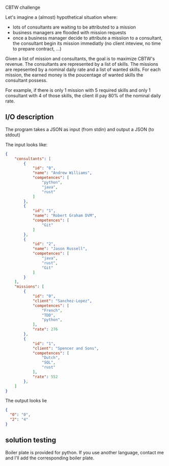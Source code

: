 CBTW challenge


Let's imagine a (almost) hypothetical situation where:

 * lots of consultants are waiting to be attributed to a mission
 * business managers are flooded with mission requests
 * once a business manager decide to attribute a missiion to a consultant, the
   consultant begin its mission immediatly (no client inteview, no time to
   prepare contract, ...)

Given a list of mission and consultants, the goal is to maximize CBTW's revenue.
The consultants are represented by a list of skills.
The missions are repesented by a nominal daily rate and a list of wanted skills.
For each mission, the earned money is the poucentage of wanted skills the consultant possess.

For example, if there is only  1 mission with 5 required skills and
only 1 consultant with 4 of those skills, the client ill pay 80% of the nominal
daily rate.


## I/O description

The program takes a JSON as input (from stdin) and output a JSON (to stdout)

The input looks like:

```JSON
{
    "consultants": [
        {
            "id": "0",
            "name": "Andrew Williams",
            "competences": [
                "python",
                "java",
                "rust"
            ]
        },
        {
            "id": "1",
            "name": "Robert Graham DVM",
            "competences": [
                "Git"
            ]
        },
        {
            "id": "2",
            "name": "Jason Russell",
            "competences": [
                "java",
                "rust",
                "Git"
            ]
        }
    ],
    "missions": [
        {
            "id": "0",
            "client": "Sanchez-Lopez",
            "competences": [
                "French",
                "TDD",
                "python",
            ],
            "rate": 276
        },
        {
            "id": "1",
            "client": "Spencer and Sons",
            "competences": [
                "Dutch",
                "SQL",
                "rust"
            ],
            "rate": 552
        },
    ]
}
```

The output looks lie

```JSON
{
  "0": "0",
  "2": "4"
}
```

## solution testing

Boiler plate is provided for python. If you use another language, contact me
and I'll add the corresponding boiler plate.
